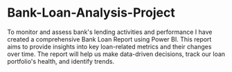 # Bank-Loan-Analysis-Project
To monitor and assess bank's lending activities and performance I have created a comprehensive Bank Loan Report using Power BI. This report aims to provide insights into key loan-related metrics and their changes over time. The report will help us make data-driven decisions, track our loan portfolio's health, and identify trends.
